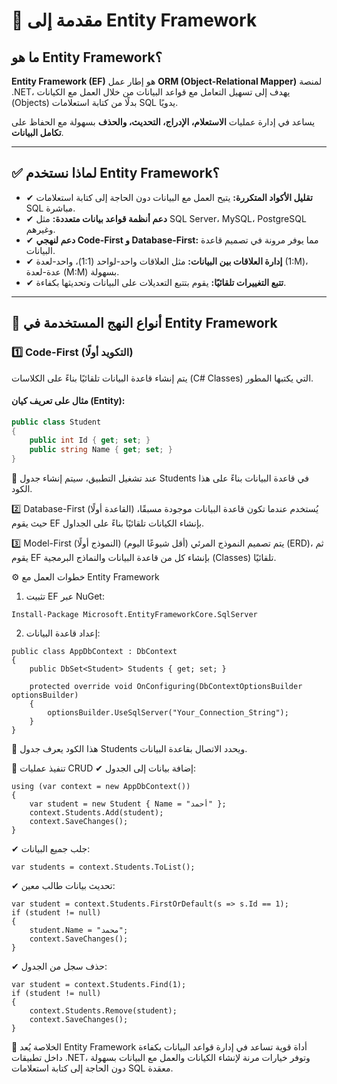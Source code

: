 # 📘 مقدمة إلى Entity Framework

## ما هو Entity Framework؟
**Entity Framework (EF)** هو إطار عمل **ORM (Object-Relational Mapper)** لمنصة .NET، يهدف إلى تسهيل التعامل مع قواعد البيانات من خلال العمل مع الكيانات (Objects) بدلًا من كتابة استعلامات SQL يدويًا.

يساعد في إدارة عمليات **الاستعلام، الإدراج، التحديث، والحذف** بسهولة مع الحفاظ على **تكامل البيانات**.

---

## ✅ لماذا نستخدم Entity Framework؟
- ✔ **تقليل الأكواد المتكررة:** يتيح العمل مع البيانات دون الحاجة إلى كتابة استعلامات SQL مباشرة.
- ✔ **دعم أنظمة قواعد بيانات متعددة:** مثل SQL Server، MySQL، PostgreSQL وغيرهم.
- ✔ **دعم لنهجي Code-First و Database-First:** مما يوفر مرونة في تصميم قاعدة البيانات.
- ✔ **إدارة العلاقات بين البيانات:** مثل العلاقات واحد-لواحد (1:1)، واحد-لعدة (1:M)، عدة-لعدة (M:M) بسهولة.
- ✔ **تتبع التغييرات تلقائيًا:** يقوم بتتبع التعديلات على البيانات وتحديثها بكفاءة.

---

## 🧩 أنواع النهج المستخدمة في Entity Framework

### 1️⃣ Code-First (التكويد أولًا)
يتم إنشاء قاعدة البيانات تلقائيًا بناءً على الكلاسات (C# Classes) التي يكتبها المطور.

#### مثال على تعريف كيان (Entity):
```csharp
public class Student
{
    public int Id { get; set; }
    public string Name { get; set; }
}
```


🔹 عند تشغيل التطبيق، سيتم إنشاء جدول Students في قاعدة البيانات بناءً على هذا الكود.

2️⃣ Database-First (القاعدة أولًا)
يُستخدم عندما تكون قاعدة البيانات موجودة مسبقًا، حيث يقوم EF بإنشاء الكيانات تلقائيًا بناءً على الجداول.

3️⃣ Model-First (النموذج أولًا) (أقل شيوعًا اليوم)
يتم تصميم النموذج المرئي (ERD)، ثم يقوم EF بإنشاء كل من قاعدة البيانات والنماذج البرمجية (Classes) تلقائيًا.

⚙ خطوات العمل مع Entity Framework
1. تثبيت EF عبر NuGet:
```
Install-Package Microsoft.EntityFrameworkCore.SqlServer
```

2. إعداد قاعدة البيانات:
```
public class AppDbContext : DbContext
{
    public DbSet<Student> Students { get; set; }

    protected override void OnConfiguring(DbContextOptionsBuilder optionsBuilder)
    {
        optionsBuilder.UseSqlServer("Your_Connection_String");
    }
}
```

🔹 هذا الكود يعرف جدول Students ويحدد الاتصال بقاعدة البيانات.

🔁 تنفيذ عمليات CRUD
✔ إضافة بيانات إلى الجدول:
```
using (var context = new AppDbContext())
{
    var student = new Student { Name = "أحمد" };
    context.Students.Add(student);
    context.SaveChanges();
}
```


✔ جلب جميع البيانات:
```
var students = context.Students.ToList();
```

✔ تحديث بيانات طالب معين:
```
var student = context.Students.FirstOrDefault(s => s.Id == 1);
if (student != null)
{
    student.Name = "محمد";
    context.SaveChanges();
}
```

✔ حذف سجل من الجدول:
```
var student = context.Students.Find(1);
if (student != null)
{
    context.Students.Remove(student);
    context.SaveChanges();
}
```

🧠 الخلاصة
يُعد Entity Framework أداة قوية تساعد في إدارة قواعد البيانات بكفاءة داخل تطبيقات .NET، وتوفر خيارات مرنة لإنشاء الكيانات والعمل مع البيانات بسهولة دون الحاجة إلى كتابة استعلامات SQL معقدة.